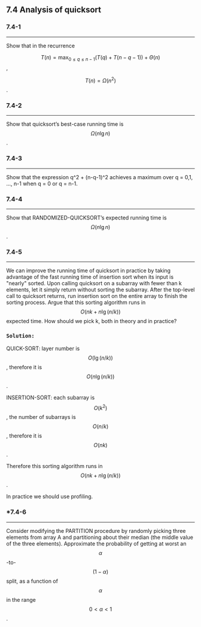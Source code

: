 ## 7.4 Analysis of quicksort

### 7.4-1
***
Show that in the recurrence 

$$\displaystyle T(n) = \max_{0 \le q \le n-1}(T(q)+T(n-q-1)) + \Theta(n)$$,

$$T(n) = \Omega(n^2)$$.

### 7.4-2
***
Show that quicksort’s best-case running time is $$\Omega(n \lg n)$$.

### 7.4-3
***
Show that the expression q^2 + (n-q-1)^2 achieves a maximum over q = 0,1, ..., n-1 when q = 0 or q = n-1.

### 7.4-4
***
Show that RANDOMIZED-QUICKSORT’s expected running time is $$\Omega(n \lg n)$$.

### 7.4-5
***
We can improve the running time of quicksort in practice by taking advantage of the fast running time of insertion sort when 
its input is "nearly" sorted. Upon calling quicksort on a subarray with fewer than k elements, let it simply return without 
sorting the subarray. After the top-level call to quicksort returns, run insertion sort on the entire array to finish the sorting 
process. Argue that this sorting algorithm runs in $$O(nk + n \lg(n/k))$$ expected time. How should we pick k, both in theory 
and in practice?

### `Solution:`
QUICK-SORT: layer number is $$O(\lg (n/k))$$, therefore it is $$O(n \lg (n/k))$$.

INSERTION-SORT: each subarray is $$O(k^2)$$, the number of subarrays is $$O(n/k)$$, therefore it is $$O(nk)$$.

Therefore this sorting algorithm runs in $$O(nk + n \lg(n/k))$$.

In practice we should use profiling.

### *7.4-6
***
Consider modifying the PARTITION procedure by randomly picking three elements from array A and partitioning about their median 
(the middle value of the three elements). Approximate the probability of getting at worst an $$\alpha$$-to-$$(1-\alpha)$$ split, 
as a function of $$\alpha$$ in the range $$0 < \alpha < 1$$.


